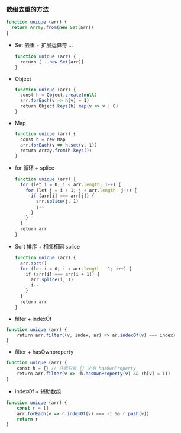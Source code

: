 ### 数组去重的方法
    
```JavaScript
function unique (arr) {
  return Array.from(new Set(arr))
}
```

* Set 去重 + 扩展运算符 ...
  ```JavaScript
  function unique (arr) {
    return [...new Set(arr)]
  }
  ```

* Object
  ```JavaScript
  function unique (arr) {
    const h = Object.create(null)
    arr.forEach(v => h[v] = 1)
    return Object.keys(h).map(v => v | 0)
  }
  ```

* Map
  ```JavaScript
  function unique (arr) {
    const h = new Map
    arr.forEach(v => h.set(v, 1))
    return Array.from(h.keys())
  }
  ```

* for 循环 + splice
  ```JavaScript
  function unique (arr) {
    for (let i = 0; i < arr.length; i++) {
      for (let j = i + 1; j < arr.length; j++) {
        if (arr[i] === arr[j]) {
          arr.splice(j, 1)
          j--
        }
      }
    }
    return arr
  }
  ```

* Sort 排序 + 相邻相同 splice
  ```Javascript
  function unique (arr) {
    arr.sort()
    for (let i = 0; i < arr.length - 1; i++) {
      if (arr[i] === arr[i + 1]) {
        arr.splice(i, 1)
        i--
      }
    }
    return arr
  }
  ```

* filter + indexOf
```JavaScript
function unique (arr) {
	return arr.filter((v, index, ar) => ar.indexOf(v) === index)
}
```

* filter + hasOwnproperty
```JavaScript
function unique (arr) {
	const h = {} // 注意只有 {} 才有 hasOwnProperty
	return arr.filter(v => !h.hasOwnProperty(v) && (h[v] = 1))
}
```

* indexOf + 辅助数组
```JavaScript
function unique (arr) {
	const r = []
 	arr.forEach(v => r.indexOf(v) === -1 && r.push(v)) 
 	return r
}
```